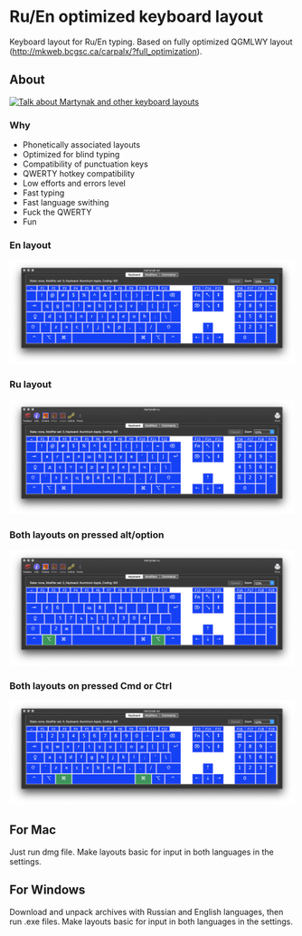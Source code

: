 # Ru/En optimized keyboard layout

Keyboard layout for Ru/En typing. Based on fully optimized QGMLWY layout (http://mkweb.bcgsc.ca/carpalx/?full_optimization).

## About

[![Talk about Martynak and other keyboard layouts](https://img.youtube.com/vi/vXjp7R0G9ws/0.jpg)](https://www.youtube.com/watch?v=vXjp7R0G9ws)

### Why

- Phonetically associated layouts
- Optimized for blind typing
- Compatibility of punctuation keys
- QWERTY hotkey compatibility
- Low efforts and errors level
- Fast typing
- Fast language swithing
- Fuck the QWERTY
- Fun

### En layout

![](./assets/en-layout.png)

### Ru layout

![](./assets/ru-layout.png)

### Both layouts on pressed alt/option

![](./assets/option-layout.png)

### Both layouts on pressed Cmd or Ctrl 

![](./assets/cmd-layout.png)

## For Mac

Just run dmg file. Make layouts basic for input in both languages in the settings.

## For Windows

Download and unpack archives with Russian and English languages, then run .еxe files. Make layouts basic for input in both languages in the settings.

